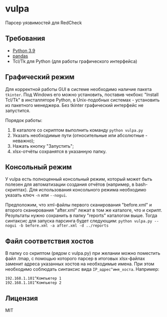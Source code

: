 # vulpa
Парсер уязвимостей для RedCheck

## Требования
* [Python 3.9](https://www.python.org/downloads/)
* [pandas](https://github.com/pandas-dev/pandas)
* Tcl/Tk для Python (для работы графического интерфейса)

## Графический режим
Для корректной работы GUI в системе необходимо наличие пакета `tkinter`. Под Windows его можно установить,
поставив чекбокс "Install Tcl/Tk" в инсталляторе Python, в Unix-подобных системах - установить из пакетного менеджера.
Без tkinter графический интерфейс не запустится.

Порядок работы:
1. В каталоге со скриптом выполнить команду `python vulpa.py`
2. Указать необходимые пути (относительные или абсолютные - неважно);
3. Нажать кнопку "Запустить";
4. xlsx-отчёты сохранятся в указанную папку.

## Консольный режим
У vulpa есть полноценный консольный режим, который может быть полезен для автоматизации создания отчётов
(например, в bash-скриптах). Для использования консольного режима необходимо указать ключ `-n` или `--nogui`.

Предположим, что xml-файлы первого сканирования "before.xml" и второго сканирования "after.xml" лежат в том же 
каталоге, что и скрипт. Результаты нужно сохранить в папку "reports" каталогом выше. Тогда синтаксис для запуска парсинга будет следующим:
```python vulpa.py --nogui -b before.xml -a after.xml -d ../reports```

## Файл соответствия хостов
В папку со скриптом (рядом с vulpa.py) при желании можно поместить файл .tmap, с помощью которого парсер в итоговых xlsx-файлах
заменит адреса указанных хостов на необходимые имена. При этом необходимо соблюдать синтаксис вида `IP_адрес^имя_хоста`. Например:
```
192.168.1.101^Компьютер 1
192.168.1.101^Компьютер 2
```

## Лицензия
MIT
